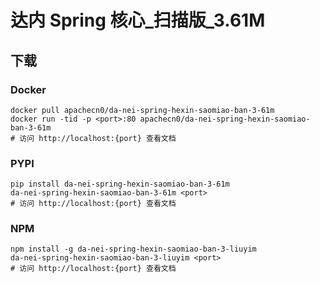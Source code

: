 # 达内 Spring 核心_扫描版_3.61M

## 下载

### Docker

```
docker pull apachecn0/da-nei-spring-hexin-saomiao-ban-3-61m
docker run -tid -p <port>:80 apachecn0/da-nei-spring-hexin-saomiao-ban-3-61m
# 访问 http://localhost:{port} 查看文档
```

### PYPI

```
pip install da-nei-spring-hexin-saomiao-ban-3-61m
da-nei-spring-hexin-saomiao-ban-3-61m <port>
# 访问 http://localhost:{port} 查看文档
```

### NPM

```
npm install -g da-nei-spring-hexin-saomiao-ban-3-liuyim
da-nei-spring-hexin-saomiao-ban-3-liuyim <port>
# 访问 http://localhost:{port} 查看文档
```